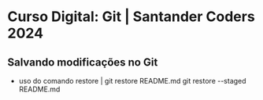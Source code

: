 # Curso Digital: Git | Santander Coders 2024

## Salvando modificações no Git

* uso do comando restore | 
git restore README.md
git restore --staged README.md